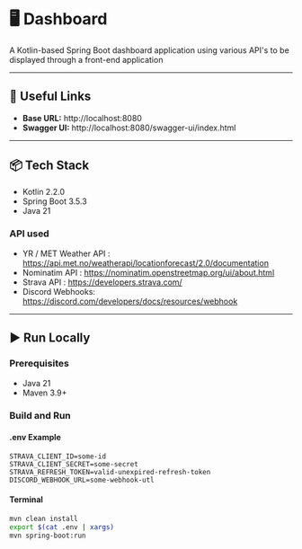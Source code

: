# 🖥️ Dashboard

A Kotlin-based Spring Boot dashboard application using various API's to be displayed through a front-end application

---

## 🔗 Useful Links

- **Base URL:** http://localhost:8080
- **Swagger UI:** http://localhost:8080/swagger-ui/index.html

---

## 📦 Tech Stack

- Kotlin 2.2.0
- Spring Boot 3.5.3
- Java 21

### API used

- YR / MET Weather API : https://api.met.no/weatherapi/locationforecast/2.0/documentation
- Nominatim API : https://nominatim.openstreetmap.org/ui/about.html
- Strava API : https://developers.strava.com/
- Discord Webhooks: https://discord.com/developers/docs/resources/webhook

---

## ▶️ Run Locally

### Prerequisites

- Java 21
- Maven 3.9+

### Build and Run

#### .env Example
```properties
STRAVA_CLIENT_ID=some-id
STRAVA_CLIENT_SECRET=some-secret
STRAVA_REFRESH_TOKEN=valid-unexpired-refresh-token
DISCORD_WEBHOOK_URL=some-webhook-utl
```

#### Terminal
```bash
mvn clean install
export $(cat .env | xargs)
mvn spring-boot:run
```